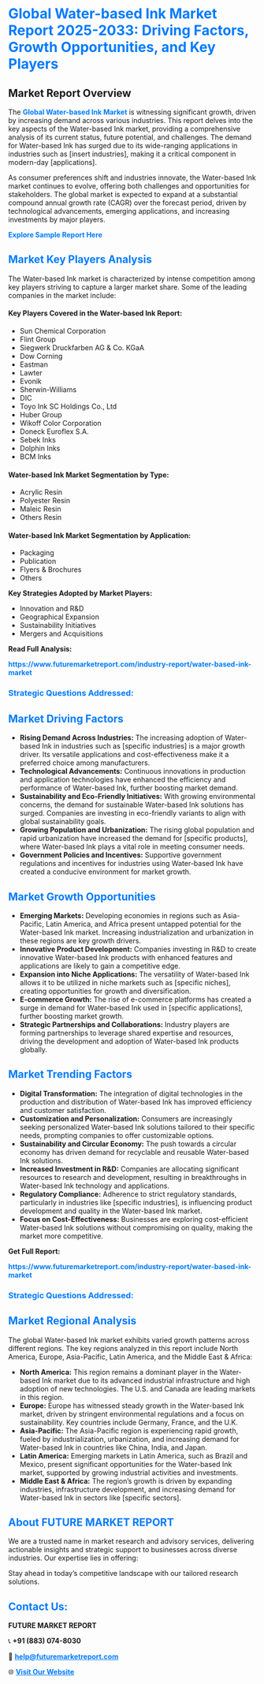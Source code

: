 <h1 style="color: #007BFF;">Global Water-based Ink Market Report 2025-2033: Driving Factors, Growth Opportunities, and Key Players</h1>

<section id="overview">
<h2>Market Report Overview</h2>
<p>The <a href="https://www.futuremarketreport.com/industry-report/water-based-ink-market" style="color: #007BFF; text-decoration: none;"><strong>Global Water-based Ink Market</strong></a> is witnessing significant growth, driven by increasing demand across various industries. This report delves into the key aspects of the Water-based Ink market, providing a comprehensive analysis of its current status, future potential, and challenges. The demand for Water-based Ink has surged due to its wide-ranging applications in industries such as [insert industries], making it a critical component in modern-day [applications].</p>
<p>As consumer preferences shift and industries innovate, the Water-based Ink market continues to evolve, offering both challenges and opportunities for stakeholders. The global market is expected to expand at a substantial compound annual growth rate (CAGR) over the forecast period, driven by technological advancements, emerging applications, and increasing investments by major players.</p>
</section>

<section id="overview">
<p><a href="https://www.futuremarketreport.com/request-sample/reportId=105325" style="color: #007BFF; text-decoration: none;"><strong>Explore Sample Report Here</strong></a></p>
</section>

<section id="key-players">
<h2 style="color: #007BFF;">Market Key Players Analysis</h2>
<p>The Water-based Ink market is characterized by intense competition among key players striving to capture a larger market share. Some of the leading companies in the market include:</p>
<h4>Key Players Covered in the Water-based Ink Report:</h4>
<ul><li>Sun Chemical Corporation</li><li>Flint Group</li><li>Siegwerk Druckfarben AG &amp; Co. KGaA</li><li>Dow Corning</li><li>Eastman</li><li>Lawter</li><li>Evonik</li><li>Sherwin-Williams</li><li>DIC</li><li>Toyo Ink SC Holdings Co., Ltd</li><li>Huber Group</li><li>Wikoff Color Corporation</li><li>Doneck Euroflex S.A.</li><li>Sebek Inks</li><li>Dolphin Inks</li><li>BCM Inks</li></ul>
<h4>Water-based Ink Market Segmentation by Type:</h4>
<ul><li>Acrylic Resin</li><li>Polyester Resin</li><li>Maleic Resin</li><li>Others Resin</li></ul>

<h4>Water-based Ink Market Segmentation by Application:</h4>
<ul><li>Packaging</li><li>Publication</li><li>Flyers &amp; Brochures</li><li>Others</li></ul>
<p><strong>Key Strategies Adopted by Market Players:</strong></p>
<ul>
<li>Innovation and R&D</li>
<li>Geographical Expansion</li>
<li>Sustainability Initiatives</li>
<li>Mergers and Acquisitions</li>
</ul>
</section>

<section>
<p><strong>Read Full Analysis: </strong></p><a href="https://www.futuremarketreport.com/industry-report/water-based-ink-market" style="color: #007BFF; text-decoration: none;"><strong>https://www.futuremarketreport.com/industry-report/water-based-ink-market</strong></a>
<h3 style="color: #007BFF;">Strategic Questions Addressed:</h3>
</section>

<section id="driving-factors">
<h2 style="color: #007BFF;">Market Driving Factors</h2>
<ul>
<li><strong>Rising Demand Across Industries:</strong> The increasing adoption of Water-based Ink in industries such as [specific industries] is a major growth driver. Its versatile applications and cost-effectiveness make it a preferred choice among manufacturers.</li>
<li><strong>Technological Advancements:</strong> Continuous innovations in production and application technologies have enhanced the efficiency and performance of Water-based Ink, further boosting market demand.</li>
<li><strong>Sustainability and Eco-Friendly Initiatives:</strong> With growing environmental concerns, the demand for sustainable Water-based Ink solutions has surged. Companies are investing in eco-friendly variants to align with global sustainability goals.</li>
<li><strong>Growing Population and Urbanization:</strong> The rising global population and rapid urbanization have increased the demand for [specific products], where Water-based Ink plays a vital role in meeting consumer needs.</li>
<li><strong>Government Policies and Incentives:</strong> Supportive government regulations and incentives for industries using Water-based Ink have created a conducive environment for market growth.</li>
</ul>
</section>

<section id="growth-opportunities">
<h2 style="color: #007BFF;">Market Growth Opportunities</h2>
<ul>
<li><strong>Emerging Markets:</strong> Developing economies in regions such as Asia-Pacific, Latin America, and Africa present untapped potential for the Water-based Ink market. Increasing industrialization and urbanization in these regions are key growth drivers.</li>
<li><strong>Innovative Product Development:</strong> Companies investing in R&D to create innovative Water-based Ink products with enhanced features and applications are likely to gain a competitive edge.</li>
<li><strong>Expansion into Niche Applications:</strong> The versatility of Water-based Ink allows it to be utilized in niche markets such as [specific niches], creating opportunities for growth and diversification.</li>
<li><strong>E-commerce Growth:</strong> The rise of e-commerce platforms has created a surge in demand for Water-based Ink used in [specific applications], further boosting market growth.</li>
<li><strong>Strategic Partnerships and Collaborations:</strong> Industry players are forming partnerships to leverage shared expertise and resources, driving the development and adoption of Water-based Ink products globally.</li>
</ul>
</section>

<section id="trending-factors">
<h2 style="color: #007BFF;">Market Trending Factors</h2>
<ul>
<li><strong>Digital Transformation:</strong> The integration of digital technologies in the production and distribution of Water-based Ink has improved efficiency and customer satisfaction.</li>
<li><strong>Customization and Personalization:</strong> Consumers are increasingly seeking personalized Water-based Ink solutions tailored to their specific needs, prompting companies to offer customizable options.</li>
<li><strong>Sustainability and Circular Economy:</strong> The push towards a circular economy has driven demand for recyclable and reusable Water-based Ink solutions.</li>
<li><strong>Increased Investment in R&D:</strong> Companies are allocating significant resources to research and development, resulting in breakthroughs in Water-based Ink technology and applications.</li>
<li><strong>Regulatory Compliance:</strong> Adherence to strict regulatory standards, particularly in industries like [specific industries], is influencing product development and quality in the Water-based Ink market.</li>
<li><strong>Focus on Cost-Effectiveness:</strong> Businesses are exploring cost-efficient Water-based Ink solutions without compromising on quality, making the market more competitive.</li>
</ul>
</section>

<section>
<p><strong>Get Full Report: </strong></p><a href="https://www.futuremarketreport.com/industry-report/water-based-ink-market" style="color: #007BFF; text-decoration: none;"><strong>https://www.futuremarketreport.com/industry-report/water-based-ink-market</strong></a>
<h3 style="color: #007BFF;">Strategic Questions Addressed:</h3>
</section>


<section id="regional-analysis">
<h2 style="color: #007BFF;">Market Regional Analysis</h2>
<p>The global Water-based Ink market exhibits varied growth patterns across different regions. The key regions analyzed in this report include North America, Europe, Asia-Pacific, Latin America, and the Middle East & Africa:</p>
<ul>
<li><strong>North America:</strong> This region remains a dominant player in the Water-based Ink market due to its advanced industrial infrastructure and high adoption of new technologies. The U.S. and Canada are leading markets in this region.</li>
<li><strong>Europe:</strong> Europe has witnessed steady growth in the Water-based Ink market, driven by stringent environmental regulations and a focus on sustainability. Key countries include Germany, France, and the U.K.</li>
<li><strong>Asia-Pacific:</strong> The Asia-Pacific region is experiencing rapid growth, fueled by industrialization, urbanization, and increasing demand for Water-based Ink in countries like China, India, and Japan.</li>
<li><strong>Latin America:</strong> Emerging markets in Latin America, such as Brazil and Mexico, present significant opportunities for the Water-based Ink market, supported by growing industrial activities and investments.</li>
<li><strong>Middle East & Africa:</strong> The region’s growth is driven by expanding industries, infrastructure development, and increasing demand for Water-based Ink in sectors like [specific sectors].</li>
</ul>
</section>

<footer>
<h2 style="color: #007BFF;">About FUTURE MARKET REPORT</h2>
<p>We are a trusted name in market research and advisory services, delivering actionable insights and strategic support to businesses across diverse industries. Our expertise lies in offering:</p>

<p>Stay ahead in today’s competitive landscape with our tailored research solutions.</p>

<h2 style="color: #007BFF;">Contact Us:</h2>
<p><strong>FUTURE MARKET REPORT</strong></p>
<p>📞 <strong>+91 (883) 074-8030</strong></p>
<p>📧 <strong><a href="mailto:help@futuremarketreport.com" style="color: #007BFF;">help@futuremarketreport.com</a></strong></p>
<p>🌐 <strong><a href="https://www.futuremarketreport.com/" style="color: #007BFF;">Visit Our Website</a></strong></p>
</footer>